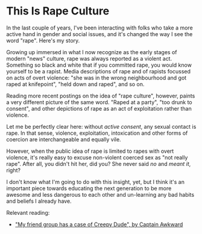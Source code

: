 # This Is Rape Culture

In the last couple of years, I've been interacting with folks who take a more
active hand in gender and social issues, and it's changed the way I see the
word "rape". Here's my story.

Growing up immersed in what I now recognize as the early stages of modern
"news" culture, rape was always reported as a violent act. Something so black
and white that if you committed rape, you would know yourself to be a rapist.
Media descriptions of rape and of rapists focussed on acts of overt violence:
"she was in the wrong neighbourhood and got raped at knifepoint", "held down
and raped", and so on.

Reading more recent postings on the idea of "rape culture", however, paints a
very different picture of the same word. "Raped at a party", "too drunk to
consent", and other depictions of rape as an act of exploitation rather than
violence.

Let me be perfectly clear here: without _active consent_, any sexual contact
is rape. In that sense, violence, exploitation, intoxication and other forms
of coercion are interchangeable and equally vile.

However, when the public idea of rape is limited to rapes with overt violence,
it's really easy to excuse non-violent coerced sex as "not really rape". After
all, you didn't hit her, did you? She never said _no_ and _meant it_, right?

I don't know what I'm going to do with this insight, yet, but I think it's an
important piece towards educating the next generation to be more awesome and
less dangerous to each other and un-learning any bad habits and beliefs I
already have.

Relevant reading:

* ["My friend group has a case of Creepy Dude", by Captain
  Awkward](http://captainawkward.com/2012/08/07/322-323-my-friend-group-has-a-case-of-the-creepy-dude-how-do-we-clear-that-up/)

